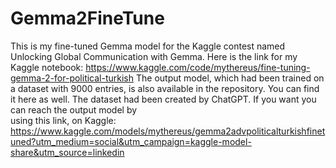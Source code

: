 # Gemma2FineTune
This is my fine-tuned Gemma model for the Kaggle contest named Unlocking Global Communication with Gemma.
Here is the link for my Kaggle notebook: https://www.kaggle.com/code/mythereus/fine-tuning-gemma-2-for-political-turkish
The output model, which had been trained on a dataset with 9000 entries, is also available in the repository.
You can find it here as well. The dataset had been created by ChatGPT.
If you want you can reach the output model by  
using this link, on Kaggle: https://www.kaggle.com/models/mythereus/gemma2advpoliticalturkishfinetuned?utm_medium=social&utm_campaign=kaggle-model-share&utm_source=linkedin
